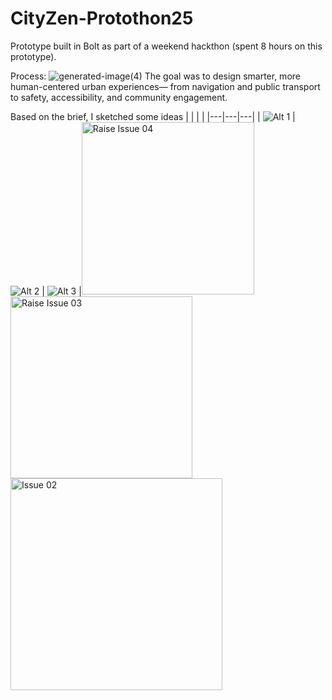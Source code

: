 # CityZen-Protothon25
Prototype built in Bolt as part of a weekend hackthon (spent 8 hours on this prototype).

Process:
![generated-image(4)](https://github.com/user-attachments/assets/89575805-6ba6-4093-b9dc-6995cadd281d)
The goal was to design smarter, more human-centered urban experiences— from navigation and public transport to safety, accessibility, and community engagement.

Based on the brief, I sketched some ideas 
| | | |
|---|---|---|
| ![Alt 1](image1.png) | ![Alt 2](image2.png) | ![Alt 3](image3.png) |<img width="276" alt="Raise Issue 04" src="https://github.com/user-attachments/assets/c3ced198-bf78-4b21-a916-0b6d71f6cf3e" />
<img width="291" alt="Raise Issue 03" src="https://github.com/user-attachments/assets/983e7422-0dc1-44bb-bc7e-7985ecc61ea9" />
<img width="339" alt="Issue 02" src="https://github.com/user-attachments/assets/b40d8e78-4295-4d5d-9d96-1ac46a3b485d" />

